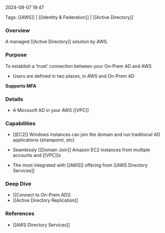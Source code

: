 
2024-08-07 19:47

Tags: [[AWS]] | [[Identity & Federation]] | [[Active Directory]]

### Overview
A managed [[Active Directory]] solution by AWS.

### Purpose
To establish a 'trust' connection between your On-Prem AD and AWS

- Users are defined in two places, in AWS and On-Prem AD

**Supports MFA**

### Details
- A Microsoft AD in your AWS [[VPC]]

### Capabilities
- [[EC2]] Windows instances can join the domain and run traditional AD applications (sharepoint, etc)

- Seamlessly [[Domain Join]] Amazon EC2 instances from multiple accounts and [[VPC]]s

- The most integrated with [[AWS]] offering from [[AWS Directory Services]]

### Deep Dive 
- [[Connect to On-Prem AD]]
- [[Active Directory Replication]]


### References
- [[AWS Directory Services]]

